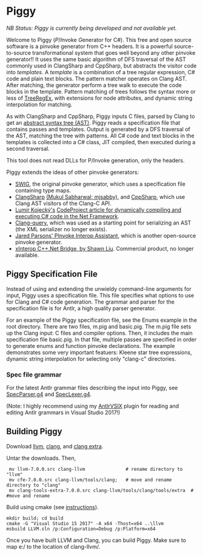 # Piggy

_NB Status: Piggy is currently being developed and not available yet._

Welcome to Piggy (*P*/*I*nvoke *G*enerator for C#). This free and open source software
is a pinvoke generator from C++ headers. It is a powerful source-to-source
transformational system that goes well beyond any other pinvoke generator!!
It uses the same basic algorithm of DFS traversal of the
AST commonly used in ClangSharp and CppSharp,
but abstracts the visitor code into _templates_. A _template_ is a combination of a tree
regular expression, C# code and plain text blocks. The pattern matcher 
operates on Clang AST. After matching, the generator perform a tree walk to execute the
code blocks in the template. Pattern matching of trees follows the syntax more or less
of [TreeRegEx](https://treeregexlib.github.io/), with extensions for node attributes,
and dynamic string interpolation for matching.

As with ClangSharp and CppSharp, Piggy inputs C files, parsed
by Clang to get an [abstract syntax tree (AST)](http://clang.llvm.org/docs/IntroductionToTheClangAST.html).
Piggy reads a specification file that contains passes and templates. Output is generated by a DFS traversal
of the AST, matching the tree with patterns. All C#
code and text blocks in the templates is collected into a C# class, JIT compiled, then executed during a second
traversal.

This tool does not read DLLs for P/Invoke generation,
only the headers.

Piggy extends the ideas of other pinvoke generators:
* [SWIG](http://swig.org/), the original pinvoke generator, which uses a specification file containing type maps.
* [ClangSharp](https://github.com/Microsoft/ClangSharp) [(Mukul Sabharwal; mjsabby)](https://github.com/mjsabby),
 and [CppSharp](https://github.com/mono/CppSharp), which use Clang AST visitors of the Clang-C API.
* [Lumír Kojecký's](https://www.codeproject.com/script/Membership/View.aspx?mid=9709944)
 [CodeProject article for dynamically compiling and executing C# code in the Net Framework](https://www.codeproject.com/Tips/715891/Compiling-Csharp-Code-at-Runtime).
* [Clang-query](https://github.com/llvm-mirror/clang-tools-extra/tree/master/clang-query),
which was used as a starting point for serializing an AST (the XML serializer no longer exists).
* [Jared Parsons' PInvoke Interop Assistant](https://github.com/jaredpar/pinvoke),
which is another open-source pinvoke generator.
* [xInterop C++.Net Bridge, by Shawn Liu](https://www.xinterop.com/). Commercial product, no longer available.

## Piggy Specification File

Instead of using and extending the unwieldy command-line arguments for input,
Piggy uses a specification file. This file specifies what options to use
for Clang and C# code generation. The grammar and parser for the specification file is for Antlr, a
high quality parser generator.

For an example of the Piggy specification file, see the Enums example in the root directory. There are two files,
m.pig and basic.pig. The m.pig file sets up the Clang input: C files and compiler options. Then, it includes
the main specification file basic.pig. In that file, multiple passes are specified in order to generate enums and 
function pinvoke declarations. The example demonstrates some very important featuers: Kleene star tree expressions,
dynamic string interpolation for selecting only "clang-c" directories.

### Spec file grammar

For the latest Antlr grammar files describing the input into Piggy, see
[SpecParser.g4](https://github.com/kaby76/Piggy/blob/master/Piggy/SpecParser.g4)
and [SpecLexer.g4](https://github.com/kaby76/Piggy/blob/master/Piggy/SpecLexer.g4).

(Note: I highly recommend using my [AntlrVSIX](https://marketplace.visualstudio.com/items?itemName=KenDomino.AntlrVSIX) plugin for reading and editing Antlr grammars in Visual Studio 2017!)

## Building Piggy ##

Download [llvm](http://releases.llvm.org/7.0.0/llvm-7.0.0.src.tar.xz),
 [clang](http://releases.llvm.org/7.0.0/cfe-7.0.0.src.tar.xz),
 and [clang extra](http://releases.llvm.org/7.0.0/clang-tools-extra-7.0.0.src.tar.xz).

Untar the downloads. Then,
~~~~
 mv llvm-7.0.0.src clang-llvm               # rename directory to "llvm"
 mv cfe-7.0.0.src clang-llvm/tools/clang;   # move and rename directory to "clang" 
 mv clang-tools-extra-7.0.0.src clang-llvm/tools/clang/tools/extra  # #move and rename
~~~~
Build using cmake (see [instructions](https://clang.llvm.org/get_started.html)).
~~~~
mkdir build; cd build
cmake -G "Visual Studio 15 2017" -A x64 -Thost=x64 ..\llvm
msbuild LLVM.sln /p:Configuration=Debug /p:Platform=x64
~~~~
Once you have built LLVM and Clang, you can build Piggy. Make sure to map e:/ to the
location of clang-llvm/.



